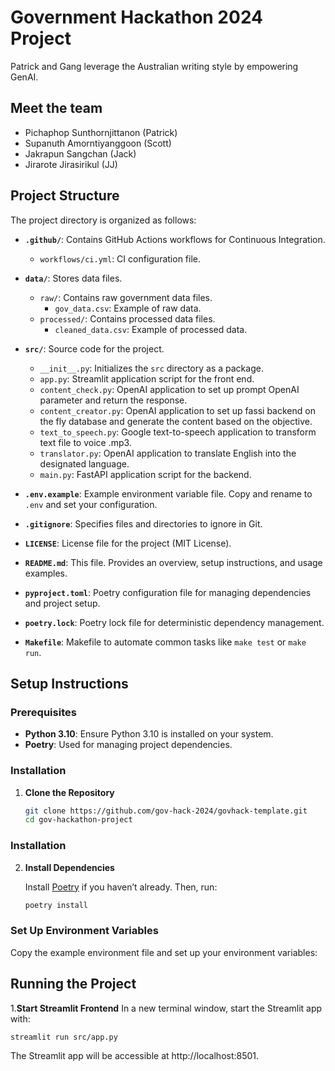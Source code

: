 # Government Hackathon 2024 Project

Patrick and Gang leverage the Australian writing style by empowering GenAI.

## Meet the team
  - Pichaphop Sunthornjittanon (Patrick)
  - Supanuth Amorntiyanggoon (Scott)
  - Jakrapun Sangchan (Jack)
  - Jirarote Jirasirikul (JJ)

## Project Structure

The project directory is organized as follows:

- **`.github/`**: Contains GitHub Actions workflows for Continuous Integration.
  - `workflows/ci.yml`: CI configuration file.

- **`data/`**: Stores data files.
  - `raw/`: Contains raw government data files.
    - `gov_data.csv`: Example of raw data.
  - `processed/`: Contains processed data files.
    - `cleaned_data.csv`: Example of processed data.

- **`src/`**: Source code for the project.
  - `__init__.py`: Initializes the `src` directory as a package.
  - `app.py`: Streamlit application script for the front end.
  - `content_check.py`: OpenAI application to set up prompt OpenAI parameter and return the response.
  - `content_creator.py`: OpenAI application to set up fassi backend on the fly database and generate the content based on the objective.
  - `text_to_speech.py`: Google text-to-speech application to transform text file to voice .mp3.
  - `translator.py`: OpenAI application to translate English into the designated language.
  - `main.py`: FastAPI application script for the backend.


- **`.env.example`**: Example environment variable file. Copy and rename to `.env` and set your configuration.

- **`.gitignore`**: Specifies files and directories to ignore in Git.

- **`LICENSE`**: License file for the project (MIT License).

- **`README.md`**: This file. Provides an overview, setup instructions, and usage examples.

- **`pyproject.toml`**: Poetry configuration file for managing dependencies and project setup.

- **`poetry.lock`**: Poetry lock file for deterministic dependency management.

- **`Makefile`**: Makefile to automate common tasks like `make test` or `make run`.

## Setup Instructions

### Prerequisites

- **Python 3.10**: Ensure Python 3.10 is installed on your system.
- **Poetry**: Used for managing project dependencies.

### Installation

1. **Clone the Repository**

   ```bash
   git clone https://github.com/gov-hack-2024/govhack-template.git
   cd gov-hackathon-project

### Installation

2. **Install Dependencies**

   Install [Poetry](https://python-poetry.org/docs/#installation) if you haven’t already. Then, run:

   ```bash
   poetry install

### Set Up Environment Variables

Copy the example environment file and set up your environment variables:

## Running the Project

1.**Start Streamlit Frontend**
In a new terminal window, start the Streamlit app with:
```bash
streamlit run src/app.py
```
The Streamlit app will be accessible at http://localhost:8501.
